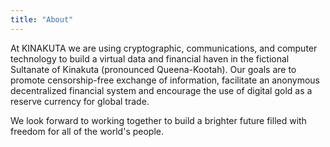 ```yaml
---
title: "About"
---
```

At KINAKUTA we are using cryptographic, communications, and computer technology to build a virtual data and financial haven in the fictional Sultanate of Kinakuta (pronounced Queena-Kootah). Our goals are to promote censorship-free exchange of information, facilitate an anonymous decentralized financial system and encourage the use of digital gold as a reserve currency for global trade.

We look forward to working together to build a brighter future filled with freedom for all of the world's people.
